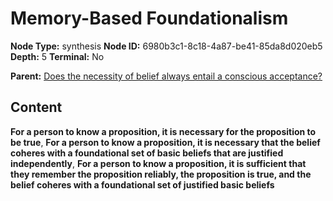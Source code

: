 # Memory-Based Foundationalism

**Node Type:** synthesis
**Node ID:** 6980b3c1-8c18-4a87-be41-85da8d020eb5
**Depth:** 5
**Terminal:** No

**Parent:** [Does the necessity of belief always entail a conscious acceptance?](does-the-necessity-of-belief-always-entail-a-conscious-acceptance-antithesis-0b9d67f8-5869-485d-9028-7053988f2440.md)

## Content

**For a person to know a proposition, it is necessary for the proposition to be true**, **For a person to know a proposition, it is necessary that the belief coheres with a foundational set of basic beliefs that are justified independently**, **For a person to know a proposition, it is sufficient that they remember the proposition reliably, the proposition is true, and the belief coheres with a foundational set of justified basic beliefs**
